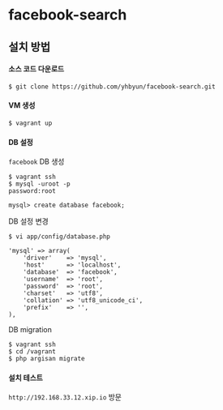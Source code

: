 facebook-search
===============


## 설치 방법

#### 소스 코드 다운로드 

```
$ git clone https://github.com/yhbyun/facebook-search.git
```

#### VM 생성

```
$ vagrant up
```

#### DB 설정

`facebook` DB 생성

```
$ vagrant ssh
$ mysql -uroot -p
password:root

mysql> create database facebook;
```

DB 설정 변경

```
$ vi app/config/database.php

'mysql' => array(
	'driver'    => 'mysql',
	'host'      => 'localhost',
	'database'  => 'facebook',
	'username'  => 'root',
	'password'  => 'root',
	'charset'   => 'utf8',
	'collation' => 'utf8_unicode_ci',
	'prefix'    => '',
),
```

DB migration

```
$ vagrant ssh
$ cd /vagrant
$ php argisan migrate
```

#### 설치 테스트

`http://192.168.33.12.xip.io` 방문